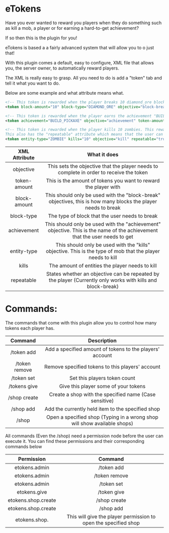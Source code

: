 eTokens
=======

Have you ever wanted to reward you players when they do something such as kill a mob, a player or for earning a hard-to-get achievement?

If so then this is the plugin for you!

eTokens is based a a fairly advanced system that will allow you to o just that!

With this plugin comes a default, easy to configure, XML file that allows you, the server owner, to automatically reward players.

The XML is really easy to grasp. All you need to do is add a "token" tab and tell it what you want to do.

Below are some example and what attribute means what.

```XML
<!-- This token is rewarded when the player breaks 10 diamond_ore blocks, they are given 10 tokens and sent the message -->
<token block-amount="10" block-type="DIAMOND_ORE" objective="block-break" token-amount="10">Well done {PLAYER}, have received {TOKEN-AMOUNT} token(s) for breaking {BLOCK-AMOUNT} {BLOCK-TYPE} block(s)!</token>

<!-- This token is rewarded when the player earns the achievement "BUILD_PICK". They are given 10 tokens -->
<token achievement="BUILD_PICKAXE" objective="achievement" token-amount="10">You have received {TOKEN-AMOUNT} tokens for getting the achievement {ACHIEVEMENT}!</token>

<!-- This token is rewarded when the player kills 10 zombies. This rewards them with 10 tokens. 
This also has the "repeatable" attribute which means that the user can complete this for as many times as they want -->
<token entity-type="ZOMBIE" kills="10" objective="kill" repeatable="true" token-amount="10">You have received {TOKEN-AMOUNT} tokens for killing {KILLS} {ENTITY-TYPE}(s)!</token>
```

| XML Attribute | What it does |
|:-------------:|:------------:|
| objective | This sets the objective that the player needs to complete in order to receive the token | block-break, kill, achievement |
| token-amount | This is the amount of tokens you want to reward the player with | Any number between 0 and 2147483647|
| block-amount| This should only be used with the "block-break" objectives, this is how many blocks the player needs to break |Any number between 0 and 2147483647|
|block-type|The type of block that the user needs to break| [[http://jd.bukkit.org/rb/apidocs/org/bukkit/Material.html|See here]] |
|achievement|This should only be used with the "achievement" objective. This is the name of the achievement that the user needs to get| [[http://jd.bukkit.org/rb/apidocs/org/bukkit/Achievement.html|See here]]|
|entity-type|This should only be used with the "kills" objective. This is the type of mob that the player needs to kill| [[http://jd.bukkit.org/rb/apidocs/org/bukkit/entity/EntityType.html|See here]]||
|kills|The amount of entities the player needs to kill| Any number between 0 and 2147483647|
|repeatable| States whether an objective can be repeated by the player (Currently only works with kills and block-break)| true or false|


Commands:
====
The commands that come with this plugin allow you to control how many tokens each player has.

| Command | Description | 
|:-------------:|:------:| 
|/token add <Player> <Amount> | Add a specified amount of tokens to the players' account | 
|/token remove <Player> <Amount> | Remove specified tokens to this players' account | 
|/token set <Player> <Amount> | Set this players token count |
|/tokens give <Player> <Amount> | Give this player some of your tokens |
|/shop create <Name> | Create a shop with the specified name (Case sensitive)|
|/shop add <ShopName> <Price> | Add the currently held item to the specified shop |
|/shop <ShopName> | Open a specified shop (Typing in a wrong shop will show available shops)|


All commands (Even the /shop) need a permission node before the user can execute it.
You can find these permissions and their corresponding commands below

| Permission | Command | 
|:-------------:|:------:| 
| etokens.admin | /token add | 
| etokens.admin | /token remove | 
| etokens.admin | /token set |
| etokens.give | /token give |
| etokens.shop.create | /shop create|
| etokens.shop.create | /shop add|
| etokens.shop.<ShopName> | This will give the player permission to open the specified shop|
